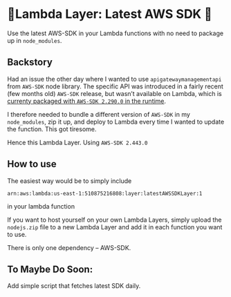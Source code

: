 # 🧙‍Lambda Layer: Latest AWS SDK 🧙‍

Use the latest AWS-SDK in your Lambda functions with no need to package up in `node_modules`.

## Backstory

Had an issue the other day where I wanted to use `apigatewaymanagementapi` from `AWS-SDK` node library. The specific API was introduced in a fairly recent (few months old) `AWS-SDK` release, but wasn’t available on Lambda, which is [currenty packaged with `AWS-SDK 2.290.0` in the runtime](https://docs.aws.amazon.com/lambda/latest/dg/lambda-runtimes.html).

I therefore needed to bundle a different version of `AWS-SDK` in my `node_modules`, zip it up, and deploy to Lambda every time I wanted to update the function. This got tiresome.

Hence this Lambda Layer. Using `AWS-SDK 2.443.0`

## How to use

The easiest way would be to simply include

`arn:aws:lambda:us-east-1:510875216808:layer:latestAWSSDKLayer:1`

in your lambda function

If you want to host yourself on your own Lambda Layers, simply upload the `nodejs.zip` file to a new Lambda Layer and add it in each function you want to use.

There is only one dependency – AWS-SDK.

## To Maybe Do Soon:

Add simple script that fetches latest SDK daily.
